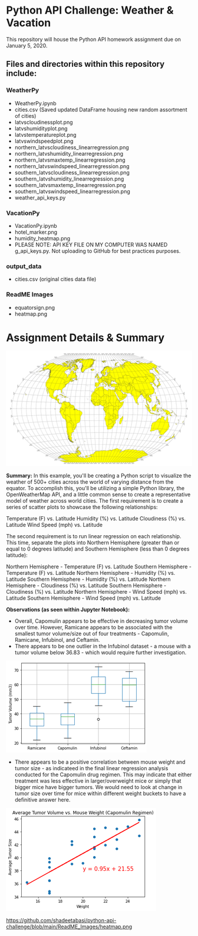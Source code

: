 # Python API Challenge: Weather & Vacation
This repository will house the Python API homework assignment due on January 5, 2020.

## Files and directories within this repository include:

### WeatherPy
* WeatherPy.ipynb
* cities.csv (Saved updated DataFrame housing new random assortment of cities)
* latvscloudinessplot.png
* latvshumidityplot.png
* latvstemperatureplot.png
* latvswindspeedplot.png
* northern_latvscloudiness_linearregression.png
* northern_latvshumidity_linearregression.png
* northern_latvsmaxtemp_linearregression.png
* northern_latvswindspeed_linearregression.png
* southern_latvscloudiness_linearregression.png
* southern_latvshumidity_linearregression.png
* southern_latvsmaxtemp_linearregression.png
* southern_latvswindspeed_linearregression.png
* weather_api_keys.py

### VacationPy
* VacationPy.ipynb
* hotel_marker.png
* humidity_heatmap.png
* PLEASE NOTE: API KEY FILE ON MY COMPUTER WAS NAMED g_api_keys.py. Not uploading to GitHub for best practices purposes.

### output_data
* cities.csv (original cities data file)

### ReadME Images
* equatorsign.png
* heatmap.png

# Assignment Details & Summary
![WeatherPy](https://github.com/shadeetabasi/python-api-challenge/blob/main/ReadME_Images/equatorsign.png)

**Summary:** 
In this example, you'll be creating a Python script to visualize the weather of 500+ cities across the world of varying distance from the equator. To accomplish this, you'll be utilizing a simple Python library, the OpenWeatherMap API, and a little common sense to create a representative model of weather across world cities.
The first requirement is to create a series of scatter plots to showcase the following relationships:

Temperature (F) vs. Latitude
Humidity (%) vs. Latitude
Cloudiness (%) vs. Latitude
Wind Speed (mph) vs. Latitude

The second requirement is to run linear regression on each relationship. This time, separate the plots into Northern Hemisphere (greater than or equal to 0 degrees latitude) and Southern Hemisphere (less than 0 degrees latitude):

Northern Hemisphere - Temperature (F) vs. Latitude
Southern Hemisphere - Temperature (F) vs. Latitude
Northern Hemisphere - Humidity (%) vs. Latitude
Southern Hemisphere - Humidity (%) vs. Latitude
Northern Hemisphere - Cloudiness (%) vs. Latitude
Southern Hemisphere - Cloudiness (%) vs. Latitude
Northern Hemisphere - Wind Speed (mph) vs. Latitude
Southern Hemisphere - Wind Speed (mph) vs. Latitude


**Observations (as seen within Jupyter Notebook):** 

* Overall, Capomulin appears to be effective in decreasing tumor volume over time. However, Ramicane appears to be associated with the smallest tumor volume/size out of four treatments - Capomulin, Ramicane, Infubinol, and Ceftamin.
* There appears to be one outlier in the Infubinol dataset - a mouse with a tumor volume below 36.83 - which would require further investigation.

![Pymaceuticalsboxplot](https://github.com/shadeetabasi/matplotlib-assignment/blob/main/Images/pymaceuticals_boxplot.png)

* There appears to be a positive correlation between mouse weight and tumor size - as indicateed in the final linear regression analysis conducted for the Capomulin drug regimen. This may indicate that either treatment was less effective in larger/overweight mice or simply that bigger mice have bigger tumors. We would need to look at change in tumor size over time for mice within different weight buckets to have a definitive answer here.

![Pymaceuticalslinearregression](https://github.com/shadeetabasi/matplotlib-assignment/blob/main/Images/pymaceuticals_linearregression.png)

https://github.com/shadeetabasi/python-api-challenge/blob/main/ReadME_Images/heatmap.png
